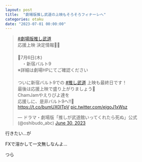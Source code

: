 ```yaml
---
layout: post
title:  "劇場版推し武道の上映もそろそろフィナーレへ"
categories: otaku
date: "2023-07-01 00:00:00"
---
```



<blockquote class="twitter-tweet tw-align-center"><p lang="ja" dir="ltr"><a href="https://twitter.com/hashtag/%E5%8A%87%E5%A0%B4%E7%89%88%E6%8E%A8%E3%81%97%E6%AD%A6%E9%81%93?src=hash&amp;ref_src=twsrc%5Etfw">#劇場版推し武道</a><br>応援上映 決定情報📣✨<br> ㅤ<br>🍑7月6日(木)<br> 　・新宿バルト9<br> ※詳細は劇場HPにてご確認ください<br> ㅤ<br>ついに新宿バルト9での <a href="https://twitter.com/hashtag/%E6%8E%A8%E3%81%97%E6%AD%A6%E9%81%93?src=hash&amp;ref_src=twsrc%5Etfw">#推し武道</a> 上映も最終日です！<br>最後は応援上映で盛り上がりましょう💖<br>ChamJamやえりぴよ達を<br>応援しに、是非バルト9へ‼💨<br> <a href="https://t.co/bumUX0ITpV">https://t.co/bumUX0ITpV</a> <a href="https://t.co/ejgoJ1xWsz">pic.twitter.com/ejgoJ1xWsz</a></p>&mdash; ドラマ・劇場版「推しが武道館いってくれたら死ぬ」公式 (@oshibudo_abc) <a href="https://twitter.com/oshibudo_abc/status/1674704342669234177?ref_src=twsrc%5Etfw">June 30, 2023</a></blockquote> <script async src="https://platform.twitter.com/widgets.js" charset="utf-8"></script>


行きたい...が

FXで溶かして一文無しなんよ...

つら
